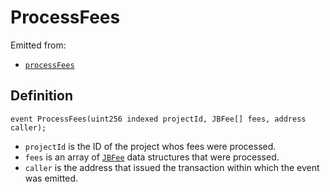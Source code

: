 # ProcessFees

Emitted from:

* [`processFees`](../write/processfees.md)

## Definition

```solidity
event ProcessFees(uint256 indexed projectId, JBFee[] fees, address caller);
```

* `projectId` is the ID of the project whos fees were processed.
* `fees` is an array of [`JBFee`](../../../../../protocol/contracts/data-structures/jbfee.md) data structures that were processed.
* `caller` is the address that issued the transaction within which the event was emitted.
